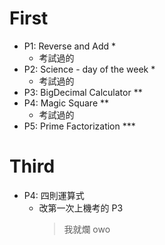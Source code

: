 # First

- P1: Reverse and Add *
    - 考試過的
- P2: Science - day of the week *
    - 考試過的
- P3: BigDecimal Calculator **
- P4: Magic Square **
    - 考試過的
- P5: Prime Factorization ***

# Third

- P4: 四則運算式
    - 改第一次上機考的 P3
        > 我就爛 owo